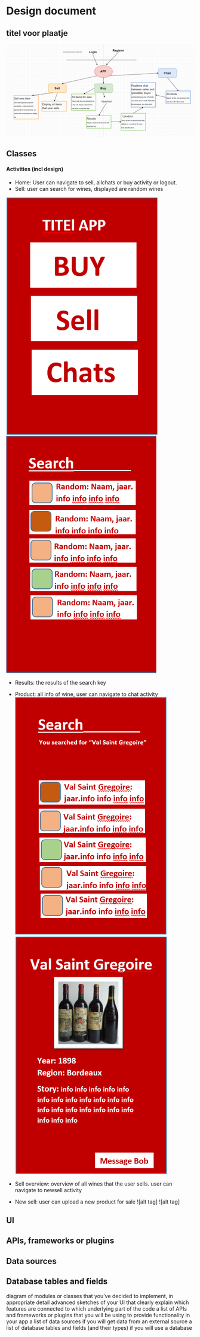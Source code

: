 # Design document

## titel voor plaatje

![alt tag](https://github.com/koenzijlstra/Programmeerproject/blob/master/docs/Knipsel.PNG)
 
## Classes
#### Activities (incl design)
* Home: User can navigate to sell, allchats or buy activity or logout.
* Sell: user can search for wines, displayed are random wines

![alt tag](https://github.com/koenzijlstra/Programmeerproject/blob/master/docs/Home.PNG)
![alt tag](https://github.com/koenzijlstra/Programmeerproject/blob/master/docs/Search.PNG)

* Results: the results of the search key
* Product: all info of wine, user can navigate to chat activity
![alt tag](https://github.com/koenzijlstra/Programmeerproject/blob/master/docs/Searched.PNG)
![alt tag](https://github.com/koenzijlstra/Programmeerproject/blob/master/docs/Product.PNG)

* Sell overview: overview of all wines that the user sells. user can navigate to newsell activity
* New sell: user can upload a new product for sale
![alt tag]
![alt tag]

 
## UI

## APIs, frameworks or plugins

## Data sources

## Database tables and fields


diagram of modules or classes that you’ve decided to implement, in appropriate detail
advanced sketches of your UI that clearly explain which features are connected to which underlying part of the code
a list of APIs and frameworks or plugins that you will be using to provide functionality in your app
a list of data sources if you will get data from an external source
a list of database tables and fields (and their types) if you will use a database
